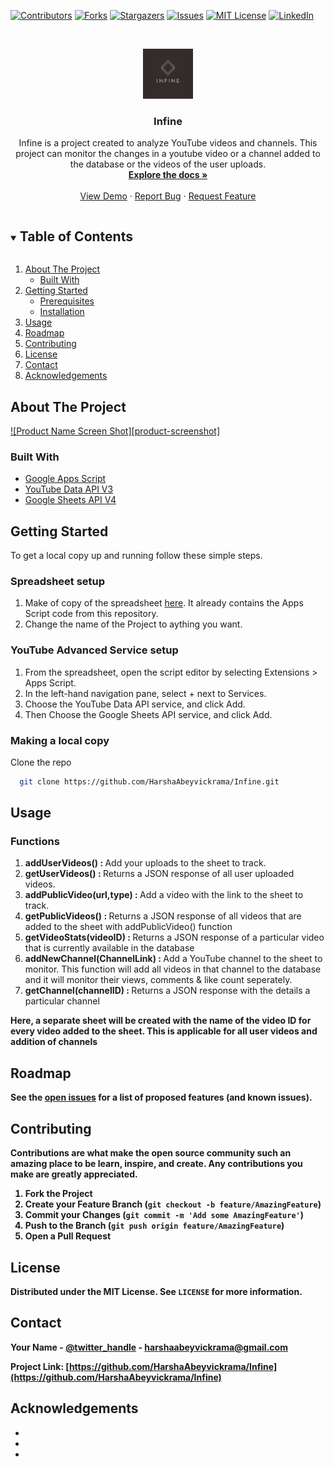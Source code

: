 <!--
*** Thanks for checking out the Best-README-Template. If you have a suggestion
*** that would make this better, please fork the repo and create a pull request
*** or simply open an issue with the tag "enhancement".
*** Thanks again! Now go create something AMAZING! :D
***
***
***
*** To avoid retyping too much info. Do a search and replace for the following:
*** HarshaAbeyvickrama, Infine, twitter_handle, harshaabeyvickrama@gmail.com, Infine, project_description
-->



<!-- PROJECT SHIELDS -->
<!--
*** I'm using markdown "reference style" links for readability.
*** Reference links are enclosed in brackets [ ] instead of parentheses ( ).
*** See the bottom of this document for the declaration of the reference variables
*** for contributors-url, forks-url, etc. This is an optional, concise syntax you may use.
*** https://www.markdownguide.org/basic-syntax/#reference-style-links
-->
[![Contributors][contributors-shield]][contributors-url]
[![Forks][forks-shield]][forks-url]
[![Stargazers][stars-shield]][stars-url]
[![Issues][issues-shield]][issues-url]
[![MIT License][license-shield]][license-url]
[![LinkedIn][linkedin-shield]][linkedin-url]



<!-- PROJECT LOGO -->
<br />
<p align="center">
  <a href="https://github.com/HarshaAbeyvickrama/Infine.git">
    <img src="images/Infine.png" alt="Logo" width="80" height="80">
  </a>

  <h3 align="center">Infine</h3>

  <p align="center">
    Infine is a project created to analyze YouTube videos and channels. This project can monitor the changes in a youtube video or a channel added to the database or the videos of the user uploads.
    <br />
    <a href="https://github.com/HarshaAbeyvickrama/Infine/"><strong>Explore the docs »</strong></a>
    <br />
    <br />
    <a href="https://github.com/HarshaAbeyvickrama/Infine">View Demo</a>
    ·
    <a href="https://github.com/HarshaAbeyvickrama/Infine/issues">Report Bug</a>
    ·
    <a href="https://github.com/HarshaAbeyvickrama/Infine/issues">Request Feature</a>
  </p>
</p>



<!-- TABLE OF CONTENTS -->
<details open="open">
  <summary><h2 style="display: inline-block">Table of Contents</h2></summary>
  <ol>
    <li>
      <a href="#about-the-project">About The Project</a>
      <ul>
        <li><a href="#built-with">Built With</a></li>
      </ul>
    </li>
    <li>
      <a href="#getting-started">Getting Started</a>
      <ul>
        <li><a href="#prerequisites">Prerequisites</a></li>
        <li><a href="#installation">Installation</a></li>
      </ul>
    </li>
    <li><a href="#usage">Usage</a></li>
    <li><a href="#roadmap">Roadmap</a></li>
    <li><a href="#contributing">Contributing</a></li>
    <li><a href="#license">License</a></li>
    <li><a href="#contact">Contact</a></li>
    <li><a href="#acknowledgements">Acknowledgements</a></li>
  </ol>
</details>



<!-- ABOUT THE PROJECT -->
## About The Project

[![Product Name Screen Shot][product-screenshot]](https://example.com)

### Built With

* [Google Apps Script](https://www.google.com/script/start/)
* [YouTube Data API V3](https://developers.google.com/youtube/v3)
* [Google Sheets API V4](https://developers.google.com/sheets/api)



<!-- GETTING STARTED -->
## Getting Started

To get a local copy up and running follow these simple steps.

### Spreadsheet setup

1. Make of copy of the spreadsheet <a href="" class="button primary">here</a>. It already contains the Apps Script code from this repository.
2. Change the name of the Project to aything you want.

### YouTube Advanced Service setup

1. From the spreadsheet, open the script editor by selecting Extensions > Apps Script.
2. In the left-hand navigation pane, select + next to Services.
3. Choose the YouTube Data API service, and click Add.
4. Then Choose the Google Sheets API service, and click Add.

### Making a local copy

Clone the repo
```sh
  git clone https://github.com/HarshaAbeyvickrama/Infine.git
```
<!-- USAGE EXAMPLES -->
## Usage

### Functions

1. <strong>addUserVideos() : </strong> Add your uploads to the sheet to track.
2. <strong>getUserVideos() : </strong> Returns a JSON response of all user uploaded videos.
3. <strong>addPublicVideo(url,type) : </strong> Add a video with the link to the sheet to track.
4. <strong>getPublicVideos() : </strong> Returns a JSON response of all videos that are added to the sheet with addPublicVideo() function
5. <strong>getVideoStats(videoID) : </strong> Returns a JSON response of a particular video that is currently available in the database
6. <strong>addNewChannel(ChannelLink) : </strong> Add a YouTube channel to the sheet to monitor. This function will add all videos in that channel to the database and it will monitor their views, comments & like count seperately.
6. <strong>getChannel(channelID) : </strong> Returns a JSON response with the details a particular channel

<strong>Here,  a separate sheet will be created with the name of the video ID for every video added to the sheet. This is applicable for all user videos and addition of channels<strong>





<!-- ROADMAP -->
## Roadmap

See the [open issues](https://github.com/HarshaAbeyvickrama/Infine/issues) for a list of proposed features (and known issues).



<!-- CONTRIBUTING -->
## Contributing

Contributions are what make the open source community such an amazing place to be learn, inspire, and create. Any contributions you make are **greatly appreciated**.

1. Fork the Project
2. Create your Feature Branch (`git checkout -b feature/AmazingFeature`)
3. Commit your Changes (`git commit -m 'Add some AmazingFeature'`)
4. Push to the Branch (`git push origin feature/AmazingFeature`)
5. Open a Pull Request



<!-- LICENSE -->
## License

Distributed under the MIT License. See `LICENSE` for more information.



<!-- CONTACT -->
## Contact

Your Name - [@twitter_handle](https://twitter.com/twitter_handle) - harshaabeyvickrama@gmail.com

Project Link: [https://github.com/HarshaAbeyvickrama/Infine](https://github.com/HarshaAbeyvickrama/Infine)



<!-- ACKNOWLEDGEMENTS -->
## Acknowledgements

* []()
* []()
* []()





<!-- MARKDOWN LINKS & IMAGES -->
<!-- https://www.markdownguide.org/basic-syntax/#reference-style-links -->
[contributors-shield]: https://img.shields.io/github/contributors/HarshaAbeyvickrama/repo.svg?style=for-the-badge
[contributors-url]: https://github.com/HarshaAbeyvickrama/repo/graphs/contributors
[forks-shield]: https://img.shields.io/github/forks/HarshaAbeyvickrama/repo.svg?style=for-the-badge
[forks-url]: https://github.com/HarshaAbeyvickrama/repo/network/members
[stars-shield]: https://img.shields.io/github/stars/HarshaAbeyvickrama/repo.svg?style=for-the-badge
[stars-url]: https://github.com/HarshaAbeyvickrama/repo/stargazers
[issues-shield]: https://img.shields.io/github/issues/HarshaAbeyvickrama/repo.svg?style=for-the-badge
[issues-url]: https://github.com/HarshaAbeyvickrama/repo/issues
[license-shield]: https://img.shields.io/github/license/HarshaAbeyvickrama/repo.svg?style=for-the-badge
[license-url]: https://github.com/HarshaAbeyvickrama/repo/blob/master/LICENSE.txt
[linkedin-shield]: https://img.shields.io/badge/-LinkedIn-black.svg?style=for-the-badge&logo=linkedin&colorB=555
[linkedin-url]: https://linkedin.com/in/HarshaAbeyvickrama
